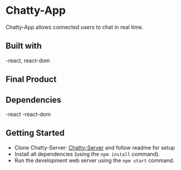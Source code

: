 # Chatty-App

Chatty-App allows connected users to chat in real time.
## Built with
-react, react-dom

## Final Product

## Dependencies
-react
-react-dom

## Getting Started
- Clone Chatty-Server: [Chatty-Server](https://github.com/michaelsnow3/chatty-server) and follow readme for setup
- Install all dependencies (using the `npm install` command).
- Run the development web server using the `npm start` command.
